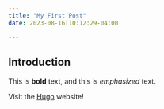 ```yaml
---
title: "My First Post"
date: 2023-08-16T10:12:29-04:00

---
```


## Introduction

This is **bold** text, and this is *emphasized* text.

Visit the [Hugo](https://gohugo.io) website!
